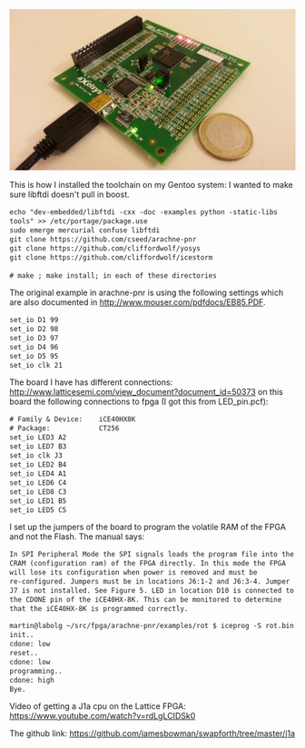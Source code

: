 [![Photography of the running FPGA.](/pcb-photo.jpg?raw=true "FPGA with LEDs being controlled by the code of this repository")](http://youtu.be/rE7uVGErM0Y)

This is how I installed the toolchain on my Gentoo system:
I wanted to make sure libftdi doesn't pull in boost.
```
echo "dev-embedded/libftdi -cxx -doc -examples python -static-libs tools" >> /etc/portage/package.use
sudo emerge mercurial confuse libftdi
git clone https://github.com/cseed/arachne-pnr
git clone https://github.com/cliffordwolf/yosys
git clone https://github.com/cliffordwolf/icestorm

# make ; make install; in each of these directories
```

The original example in arachne-pnr is using the following settings which are also documented in http://www.mouser.com/pdfdocs/EB85.PDF.
```
set_io D1 99
set_io D2 98
set_io D3 97
set_io D4 96
set_io D5 95
set_io clk 21
```


The board I have has different connections:
http://www.latticesemi.com/view_document?document_id=50373
on this board the following connections to fpga (I got this from LED_pin.pcf):
```
# Family & Device:    iCE40HX8K
# Package:            CT256
set_io LED3 A2
set_io LED7 B3
set_io clk J3
set_io LED2 B4
set_io LED4 A1
set_io LED6 C4
set_io LED8 C3
set_io LED1 B5
set_io LED5 C5
```

I set up the jumpers of the board to program the volatile RAM of the
FPGA and not the Flash.  The manual says:

```
In SPI Peripheral Mode the SPI signals loads the program file into the
CRAM (configuration ram) of the FPGA directly. In this mode the FPGA
will lose its configuration when power is removed and must be
re-configured. Jumpers must be in locations J6:1-2 and J6:3-4. Jumper
J7 is not installed. See Figure 5. LED in location D10 is connected to
the CDONE pin of the iCE40HX-8K. This can be monitored to determine
that the iCE40HX-8K is programmed correctly.
```
```
martin@labolg ~/src/fpga/arachne-pnr/examples/rot $ iceprog -S rot.bin
init..
cdone: low
reset..
cdone: low
programming..
cdone: high
Bye.
```

Video of getting a J1a cpu on the Lattice FPGA: https://www.youtube.com/watch?v=rdLgLCIDSk0

The github link: https://github.com/jamesbowman/swapforth/tree/master/j1a